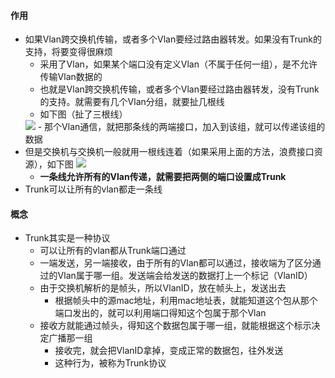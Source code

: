 #### 作用
- 如果Vlan跨交换机传输，或者多个Vlan要经过路由器转发。如果没有Trunk的支持，将要变得很麻烦
  - 采用了Vlan，如果某个端口没有定义Vlan（不属于任何一组），是不允许传输Vlan数据的
  - 也就是Vlan跨交换机传输，或者多个Vlan要经过路由器转发，没有Trunk的支持。就需要有几个Vlan分组，就要扯几根线
  - 如下图（扯了三根线）
  <img src='https://lsz.net.cn/node/imgs/3019ddbc6b6e6f0344a76c8b9c601646.png' />
  - 那个Vlan通信，就把那条线的两端接口，加入到该组，就可以传递该组的数据
- 但是交换机与交换机一般就用一根线连着（如果采用上面的方法，浪费接口资源），如下图
  <img src='https://lsz.net.cn/node/imgs/6968e183e23dd5a1fb8ceb56fb504314.png' />
  - **一条线允许所有的Vlan传递，就需要把两侧的端口设置成Trunk**
- Trunk可以让所有的vlan都走一条线


#### 概念
- Trunk其实是一种协议
  - 可以让所有的vlan都从Trunk端口通过
  - 一端发送，另一端接收，由于所有的Vlan都可以通过，接收端为了区分通过的Vlan属于哪一组。发送端会给发送的数据打上一个标记（VlanID）
  - 由于交换机解析的是帧头，所以VlanID，放在帧头上，发送出去
    - 根据帧头中的源mac地址，利用mac地址表，就能知道这个包从那个端口发出的，就可以利用端口得知这个包属于那个Vlan
  - 接收方就能通过帧头，得知这个数据包属于哪一组，就能根据这个标示决定广播那一组
    - 接收完，就会把VlanID拿掉，变成正常的数据包，往外发送
    - 这种行为，被称为Trunk协议
    